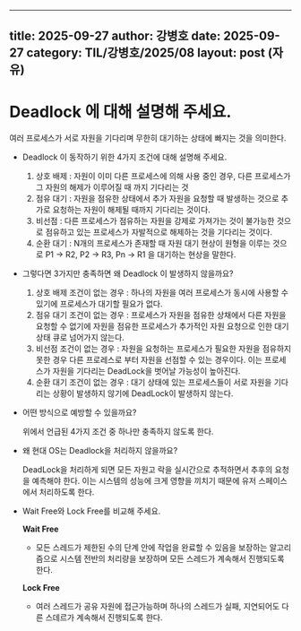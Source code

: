  ---
 title: 2025-09-27
 author: 강병호
 date:  2025-09-27
 category: TIL/강병호/2025/08
 layout: post (자유)
 ---

# **Deadlock 에 대해 설명해 주세요.**

여러 프로세스가 서로 자원을 기다리며 무한히 대기하는 상태에 빠지는 것을 의미한다.

- Deadlock 이 동작하기 위한 4가지 조건에 대해 설명해 주세요.
    1. 상호 배제 : 자원이 이미 다른 프로세스에 의해 사용 중인 경우, 다른 프로세스가 그 자원의 해제가 이루어질 때 까지 기다리는 것 
    2. 점유 대기 : 자원을 점유한 상태에서 추가 자원을 요청할 때 발생하는 것으로 추가로 요청하는 자원이 해제될 때까지 기다리는 것이다.
    3. 비선점 : 다른 프로세스가 점유하는 자원을 강제로 가져가는 것이 불가능한 것으로 점유하고 있는 프로세스가 자발적으로 해제하는 것을 기다리는 것이다.
    4. 순환 대기 : N개의 프로세스가 존재할 때 자원 대기 현상이 원형을 이루는 것으로 P1 → R2, P2 → R3, Pn → R1 을 대기하는 현상을 말한다.
- 그렇다면 3가지만 충족하면 왜  Deadlock 이 발생하지 않을까요?
    1. 상호 배제 조건이 없는 경우 : 하나의 자원을 여러 프로세스가 동시에 사용할 수 있기에 프로세스가 대기할 필요가 없다.
    2. 점유 대기 조건이 없는 경우 : 프로세스가 자원을 점유한 상채에서 다른 자원을 요청할 수 없기에 자원을 점유한 프로세스가 추가적인 자원 요청으로 인한 대기 상태 큐로 넘어가지 않는다.
    3. 비선점 조건이 없는 경우 : 자원을 요청하는 프로세스가 필요한 자원을 점유하지 못한 경우 다른 프로레스로 부터 자원을  선점할 수 있는 경우이다. 이는 프로세스가 자원을 기다리는 DeadLock을 벗어날 가능성이 높아진다.
    4. 순환 대기 조건이 없는 경우 : 대기 상태에 있는 프로세스들이 서로 자원을 기다리는 상황이 발생하지 않기에 DeadLock이 발생하지 않는다.
- 어떤 방식으로 예방할 수 있을까요?
    
    위에서 언급된 4가지 조건 중 하나만 충족하지 않도록 한다. 
    
- 왜 현대 OS는 Deadlock을 처리하지 않을까요?
    
    DeadLock을 처리하게 되면 모든 자원고 락을 실시간으로 추적하면서 추후의 요청을 예측해야 한다. 이는 시스템의 성능에 크게 영향을 끼치기 때문에 유저 스페이스에서 처리하도록 한다.
    
- Wait Free와 Lock Free를 비교해 주세요.
    
    **Wait Free**
    
    - 모든 스레드가 제한된 수의 단계 안에 작업을 완료할 수 있음을 보장하는 알고리즘으로 시스템 전반의 처리량을 보장하며 모든 스레드가 계속해서 진행되도록 한다.
    
    **Lock Free**
    
    - 여러 스레드가 공유 자원에 접근가능하며 하나의 스레드가 실패, 지연되어도 다른 스데르가 계속해서 진행되도록 한다.
